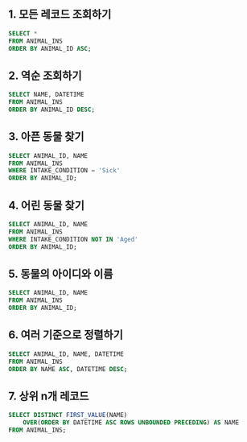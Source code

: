 ## 1. 모든 레코드 조회하기
```sql
SELECT *
FROM ANIMAL_INS
ORDER BY ANIMAL_ID ASC;
```

## 2. 역순 조회하기

```sql
SELECT NAME, DATETIME
FROM ANIMAL_INS 
ORDER BY ANIMAL_ID DESC;
```

## 3. 아픈 동물 찾기

```sql
SELECT ANIMAL_ID, NAME
FROM ANIMAL_INS
WHERE INTAKE_CONDITION = 'Sick'
ORDER BY ANIMAL_ID;
```

## 4. 어린 동물 찾기

```sql
SELECT ANIMAL_ID, NAME
FROM ANIMAL_INS
WHERE INTAKE_CONDITION NOT IN 'Aged'
ORDER BY ANIMAL_ID;
```

## 5. 동물의 아이디와 이름

```sql
SELECT ANIMAL_ID, NAME
FROM ANIMAL_INS
ORDER BY ANIMAL_ID;
```

## 6. 여러 기준으로 정렬하기

```sql
SELECT ANIMAL_ID, NAME, DATETIME
FROM ANIMAL_INS
ORDER BY NAME ASC, DATETIME DESC;
```

## 7. 상위 n개 레코드

```sql
SELECT DISTINCT FIRST_VALUE(NAME) 
    OVER(ORDER BY DATETIME ASC ROWS UNBOUNDED PRECEDING) AS NAME
FROM ANIMAL_INS;
```